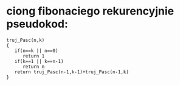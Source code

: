 # ciong fibonaciego rekurencyjnie pseudokod: 
```
truj_Pasc(n,k)
{
   if(n==k || n==0)
      return 1
   if(k==1 || k==n-1)
      return n
   return truj_Pasc(n-1,k-1)+truj_Pasc(n-1,k)
}
```
